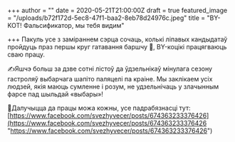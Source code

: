 +++
author = ""
date = 2020-05-21T21:00:00Z
draft = true
featured_image = "/uploads/b72f172d-5ec8-47f1-baa2-8eb78d24976c.jpeg"
title = "BY-KOT! Фальсификатор, мы тебя видим"

+++
Пакуль усе з заміраннем сэрца сочаць, колькі ліпавых кандыдатаў пройдуць праз першы круг гатавання баршчу 🤥, BY-коцікі працягваюць сваю працу. 

✍️Яшчэ больш за дзве сотні лістоў да ўдзельнікаў мінулага сезону гастроляў выбарчага шапіто паляцелі па краіне. Мы заклікаем усіх людзей, якія маюць сумленне і розум, не удзельнічаць у злачынным фарсе пад шыльдай «выбары»!

🤝Далучыцца да працы можа кожны, усе падрабязнасці тут: [https://www.facebook.com/svezhyvecer/posts/674363233376426](https://www.facebook.com/svezhyvecer/posts/674363233376426 "https://www.facebook.com/svezhyvecer/posts/674363233376426")